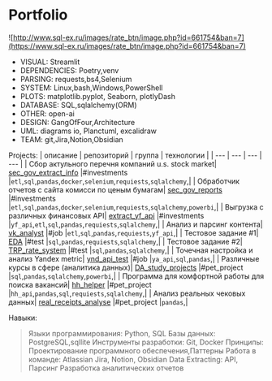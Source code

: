 # Portfolio
![http://www.sql-ex.ru/images/rate_btn/image.php?id=661754&ban=7](https://www.sql-ex.ru/images/rate_btn/image.php?id=661754&ban=7)

- VISUAL:       Streamlit
- DEPENDENCIES: Poetry,venv
- PARSING:      requests,bs4,Selenium
- SYSTEM:       Linux,bash,Windows,PowerShell
- PLOTS:        matplotlib.pyplot, Seaborn, plotlyDash
- DATABASE:     SQL,sqlalchemy(ORM)
- OTHER:        open-ai
- DESIGN:       GangOfFour,Architecture
- UML:          diagrams io, Planctuml, excalidraw
- TEAM:         git,Jira,Notion,Obsidian


Projects:
| описание | репозиторий | группа | технологии |
| --- | --- | --- | --- |
| Сбор актульного перечня компаний u.s. stock market| [sec_gov_extract_info](https://github.com/Nick2201/sec_gov_extract_info) |#investments |`etl`,`sql`,`pandas`,`docker`,`selenium`,`requiests`,`sqlalchemy`,|
| Обработчик отчетов с сайта комисси по ценым бумагам| [sec_gov_reports](https://github.com/Nick2201/sec_gov_reports) |#investments |`etl`,`sql`,`pandas`,`docker`,`selenium`,`requiests`,`sqlalchemy`,`powerbi`,|
| Выгрузка с различных финансовых API| [extract_yf_api]() |#investments |`yf_api`,`etl`,`sql`,`pandas`,`requiests`,`sqlalchemy`,|
| Анализ и парсинг контента| [vk_analyst](https://github.com/Nick2201/vk_analyst) |#job |`etl`,`sql`,`pandas`,`requiests`,`yf_api`,|
| Тестовое задание #1| [EDA](https://github.com/Nick2201/EDA) |#test |`sql`,`pandas`,`requiests`,`sqlalchemy`,|
| Тестовое задание #2| [TRP_rate_system](https://github.com/Nick2201/TRP_rate_system) |#test |`sql`,`pandas`,`sqlalchemy`,|
| Точечная настройка и анализ Yandex metric| [ynd_api_test](https://github.com/Nick2201/ynd_api_test) |#job |`ya_api`,`sql`,`pandas`,|
| Различные курсы в сфере (аналитика данных)| [DA_study_projects](https://github.com/Nick2201/DA_study_projects) |#pet_project |`sql`,`pandas`,`sqlalchemy`,`powerbi`,|
| Программа для комфортной работы для поиска вакансий| [hh_helper](https://github.com/Nick2201/hh_helper) |#pet_project |`hh_api`,`pandas`,`sql`,`requiests`,`sqlalchemy`,|
| Анализ реальных чековых данных| [real_receipts_analyse](https://github.com/Nick2201/real_receipts_analyse) |#pet_project |`pandas`,|



Навыки:
> Языки программирования: Python, SQL
> Базы данных: PostgreSQL,sqllite
> Инструменты разработки: Git, Docker
> Принципы: Проектирование программного обеспечения,Паттерны
> Работа в команде: Atlassian Jira, Notion, Obsidian
> Data Extracting: API, Парсинг
> Разработка аналитических отчетов

